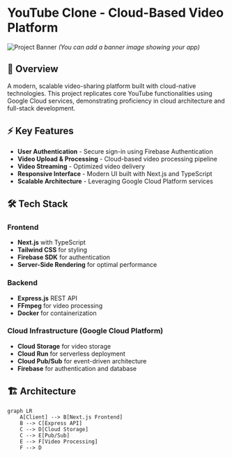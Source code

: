 # YouTube Clone - Cloud-Based Video Platform

![Project Banner](https://your-banner-image-url.png) *(You can add a banner image showing your app)*

## 🎥 Overview

A modern, scalable video-sharing platform built with cloud-native technologies. This project replicates core YouTube functionalities using Google Cloud services, demonstrating proficiency in cloud architecture and full-stack development.

## ⚡ Key Features

- **User Authentication** - Secure sign-in using Firebase Authentication
- **Video Upload & Processing** - Cloud-based video processing pipeline
- **Video Streaming** - Optimized video delivery
- **Responsive Interface** - Modern UI built with Next.js and TypeScript
- **Scalable Architecture** - Leveraging Google Cloud Platform services

## 🛠️ Tech Stack

### Frontend
- **Next.js** with TypeScript
- **Tailwind CSS** for styling
- **Firebase SDK** for authentication
- **Server-Side Rendering** for optimal performance

### Backend
- **Express.js** REST API
- **FFmpeg** for video processing
- **Docker** for containerization

### Cloud Infrastructure (Google Cloud Platform)
- **Cloud Storage** for video storage
- **Cloud Run** for serverless deployment
- **Cloud Pub/Sub** for event-driven architecture
- **Firebase** for authentication and database

## 🏗️ Architecture

```mermaid
graph LR
    A[Client] --> B[Next.js Frontend]
    B --> C[Express API]
    C --> D[Cloud Storage]
    C --> E[Pub/Sub]
    E --> F[Video Processing]
    F --> D
